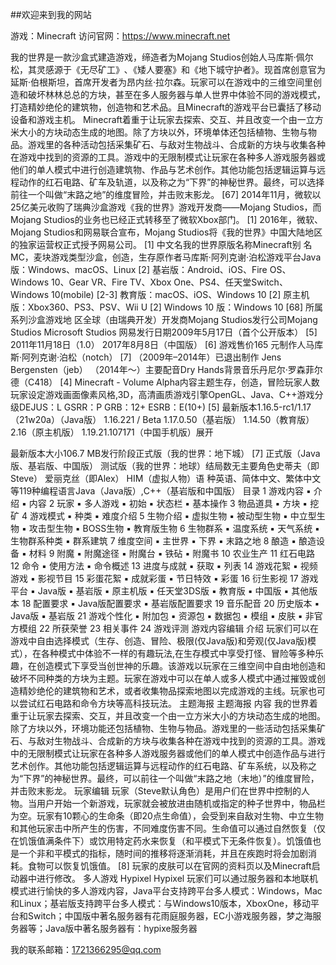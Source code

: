 ##欢迎来到我的网站

游戏：Minecraft           访问官网：https://www.minecraft.net

我的世界是一款沙盒式建造游戏，缔造者为Mojang Studios创始人马库斯·佩尔松，其灵感源于《无尽矿工》､《矮人要塞》和《地下城守护者》。现首席创意官为延斯·伯根斯坦，首席开发者为昂内丝·拉尔森。玩家可以在游戏中的三维空间里创造和破坏林林总总的方块，甚至在多人服务器与单人世界中体验不同的游戏模式，打造精妙绝伦的建筑物，创造物和艺术品。且Minecraft的游戏平台已囊括了移动设备和游戏主机。
Minecraft着重于让玩家去探索、交互、并且改变一个由一立方米大小的方块动态生成的地图。除了方块以外，环境单体还包括植物、生物与物品。游戏里的各种活动包括采集矿石、与敌对生物战斗、合成新的方块与收集各种在游戏中找到的资源的工具。游戏中的无限制模式让玩家在各种多人游戏服务器或他们的单人模式中进行创造建筑物、作品与艺术创作。其他功能包括逻辑运算与远程动作的红石电路、矿车及轨道，以及称之为“下界”的神秘世界。最终，可以选择前往一个叫做“末路之地”的维度冒险，并击败末影龙。 [67] 
2014年11月，微软以25亿美元收购了瑞典沙盒游戏《我的世界》游戏开发商——Mojang Studios，而Mojang Studios的业务也已经正式转移至了微软Xbox部门。 [1] 
2016年，微软、Mojang Studios和网易联合宣布，Mojang Studios将《我的世界》中国大陆地区的独家运营权正式授予网易公司。 [1] 
中文名我的世界原版名称Minecraft别    名MC，麦块游戏类型沙盒，创造，生存原作者马库斯·阿列克谢·泊松游戏平台Java版：Windows、macOS、Linux [2] 
基岩版：Android、iOS、Fire OS、Windows 10、Gear VR、Fire TV、Xbox One、PS4、任天堂Switch、Windows 10(mobile) [2-3] 
教育版：macOS、iOS、Windows 10 [2] 
原主机版：Xbox360、PS3、PSV、Wii U [2] 
Windows 10 版：Windows 10 [68] 所属系列沙盒游戏地    区全球（由瑞典开发）开发商Mojang Studios发行公司Mojang Studios
Microsoft Studios
网易发行日期2009年5月17日（首个公开版本） [5] 
2011年11月18日（1.0）
2017年8月8日（中国版） [6] 游戏售价165 元制作人马库斯·阿列克谢·泊松（notch） [7] 
（2009年–2014年）已退出制作
Jens Bergensten（jeb）
（2014年～）主要配音Dry Hands背景音乐丹尼尔·罗森菲尔德（C418） [4] 
Minecraft - Volume Alpha内容主题生存，创造，冒险玩家人数玩家设定游戏画面像素风格,3D，高清画质游戏引擎OpenGL、Java、C++游戏分级DEJUS：L
GSRR：P
GRB：12+
ESRB：E(10+) [5] 最新版本1.16.5-rc1/1.17（21w20a）（Java版）
1.16.221 / Beta 1.17.0.50（基岩版）
1.14.50（教育版）
2.16（原主机版）
1.19.21.107171（中国手机版）展开







最新版本大小106.7 MB发行阶段正式版（我的世界：地下城） [7] 
正式版（Java版、基岩版、中国版）
测试版（我的世界：地球）结局数无主要角色史蒂夫（即Steve）
爱丽克丝（即Alex）
HIM（虚拟人物）语    种英语、简体中文、繁体中文等119种编程语言Java（Java版）,C++（基岩版和中国版）
目录
1 游戏内容
▪ 介绍
▪ 内容
2 玩家
▪ 多人游戏
▪ 初始
▪ 状态栏
▪ 基本操作
3 物品道具
▪ 方块
▪ 挖矿
4 游戏模式
▪ 种类
▪ 难度介绍
5 生物介绍
▪ 虚拟生物
▪ 被动型生物
▪ 中立型生物
▪ 攻击型生物
▪ BOSS生物
▪ 教育版生物
6 生物群系
▪ 温度系统
▪ 天气系统
▪ 生物群系种类
▪ 群系建筑
7 维度空间
▪ 主世界
▪ 下界
▪ 末路之地
8 酿造
▪ 酿造设备
▪ 材料
9 附魔
▪ 附魔途径
▪ 附魔台
▪ 铁砧
▪ 附魔书
10 农业生产
11 红石电路
12 命令
▪ 使用方法
▪ 命令概述
13 进度与成就
▪ 获取
▪ 列表
14 游戏花絮
▪ 视频游戏
▪ 影视节目
15 彩蛋花絮
▪ 成就彩蛋
▪ 节日特效
▪ 彩蛋
16 衍生影视
17 游戏平台
▪ Java版
▪ 基岩版
▪ 原主机版
▪ 任天堂3DS版
▪ 教育版
▪ 中国版
▪ 其他版本
18 配置要求
▪ Java版配置要求
▪ 基岩版配置要求
19 音乐配音
20 历史版本
▪ Java版
▪ 基岩版
21 游戏个性化
▪ 附加包
▪ 资源包
▪ 数据包
▪ 模组
▪ 皮肤
▪ 非官方模组
22 所获荣誉
23 相关事件
24 游戏评测
游戏内容编辑
介绍
玩家们可以在游戏中自由选择模式（生存、创造、冒险、极限(仅Java版)和旁观(仅Java版)模式），在各种模式中体验不一样的有趣玩法,在生存模式中享受打怪、冒险等多种乐趣，在创造模式下享受当创世神的乐趣。该游戏以玩家在三维空间中自由地创造和破坏不同种类的方块为主题。玩家在游戏中可以在单人或多人模式中通过摧毁或创造精妙绝伦的建筑物和艺术，或者收集物品探索地图以完成游戏的主线。玩家也可以尝试红石电路和命令方块等高科技玩法。
主题海报
主题海报
内容
我的世界着重于让玩家去探索、交互，并且改变一个由一立方米大小的方块动态生成的地图。除了方块以外，环境功能还包括植物、生物与物品。游戏里的一些活动包括采集矿石、与敌对生物战斗、合成新的方块与收集各种在游戏中找到的资源的工具。游戏中的无限制模式让玩家在各种多人游戏服务器或他们的单人模式中创造作品与进行艺术创作。其他功能包括逻辑运算与远程动作的红石电路、矿车系统，以及称之为“下界”的神秘世界。最终，可以前往一个叫做“末路之地（末地）”的维度冒险，并击败末影龙。
玩家编辑
玩家（Steve默认角色）是用户们在世界中控制的人物。当用户开始一个新游戏，玩家就会被放进由随机或指定的种子世界中，物品栏为空。玩家有10颗心的生命条（即20点生命值），会受到来自敌对生物、中立生物和其他玩家击中所产生的伤害，不同难度伤害不同。生命值可以通过自然恢复（仅在饥饿值满条件下）或饮用特定药水来恢复（和平模式下无条件恢复）。饥饿值也是一个非和平模式的指标，随时间的推移将逐渐消耗，并且在疾跑时将会加剧消耗。食物可以恢复饥饿值。 [8] 
玩家的皮肤可以在官网的资料页以及Minecraft启动器中进行修改。
多人游戏
Hypixel
Hypixel
玩家们可以通过服务器和本地联机模式进行愉快的多人游戏内容，Java平台支持跨平台多人模式：Windows，Mac和Linux；基岩版支持跨平台多人模式：与Windows10版本，XboxOne，移动平台和Switch；中国版中著名服务器有花雨庭服务器，EC小游戏服务器，梦之海服务器等；Java版中著名服务器有：hypixe服务器

我的联系邮箱：1721366295@qq.com
